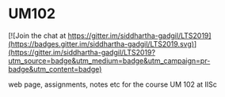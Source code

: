 # UM102

[![Join the chat at https://gitter.im/siddhartha-gadgil/LTS2019](https://badges.gitter.im/siddhartha-gadgil/LTS2019.svg)](https://gitter.im/siddhartha-gadgil/LTS2019?utm_source=badge&utm_medium=badge&utm_campaign=pr-badge&utm_content=badge)

web page, assignments, notes etc for the course UM 102 at IISc
